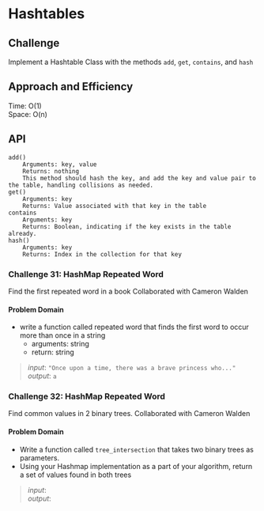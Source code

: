 # Hashtables

## Challenge

Implement a Hashtable Class with the methods `add`, `get`, `contains`, and `hash`

## Approach and Efficiency

Time: O(1) \
Space: O(n)

## API
```plaintext
add()
    Arguments: key, value
    Returns: nothing
    This method should hash the key, and add the key and value pair to the table, handling collisions as needed.
get()
    Arguments: key
    Returns: Value associated with that key in the table
contains
    Arguments: key
    Returns: Boolean, indicating if the key exists in the table already.
hash()
    Arguments: key
    Returns: Index in the collection for that key
```

### Challenge 31: HashMap Repeated Word

Find the first repeated word in a book
Collaborated with Cameron Walden

#### Problem Domain

- write a function called repeated word that finds the first word to occur more than once in a string
  - arguments: string
  - return: string

> *input*: `"Once upon a time, there was a brave princess who..."` \
> *output*: `a`

### Challenge 32: HashMap Repeated Word

Find common values in 2 binary trees.
Collaborated with Cameron Walden

#### Problem Domain

- Write a function called `tree_intersection` that takes two binary trees as parameters.
- Using your Hashmap implementation as a part of your algorithm, return a set of values found in both trees

> *input*: \
> *output*: 

